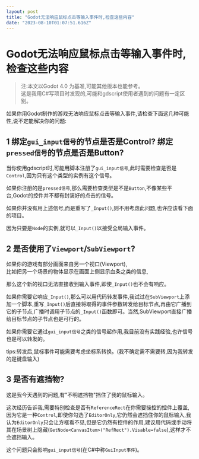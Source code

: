 ```yaml
---
layout: post
title: "Godot无法响应鼠标点击等输入事件时,检查这些内容"
date: "2023-08-10T01:07:51.616Z"
---
```

Godot无法响应鼠标点击等输入事件时,检查这些内容
==========================

> 注:本文以Godot 4.0 为基准,可能其他版本也能参考。  
> 这是我用C#写项目时发现的,可能和gdscript使用者遇到的问题有一定区别。

如果你用Godot制作的游戏无法响应鼠标点击等输入事件,请检查下面这几种可能性,说不定能解决你的问题:

1 绑定`gui_input信号`的节点是否是Control? 绑定`pressed信号`的节点是否是Button?
----------------------------------------------------------

当你使用gdscript时,可能用脚本注册了`gui_input信号`,此时需要检查是否是`Control`,因为只有这个类型的实例有这个信号。

如果你注册的是`pressed信号`,那么需要检查类型是不是`Button`,不像某些平台,Godot的控件并不都有封装好的点击的信号。

如果你并没有用上述信号,而是重写了`_Input()`,则不用考虑此问题,也许应该看下面的项目。

因为只要是`Node`的实例,就可以`_Input()`以接受全局输入事件。

2 是否使用了`Viewport`/`SubViewport`?
--------------------------------

如果你的游戏有部分画面来自另一个视口(Viewport),  
比如把另一个场景的物体显示在画面上侧显示血条之类的信息,

那么这个新的视口无法直接收到输入事件,即使`_Input()`也不会有响应。

如果你需要它响应`_Input()`,那么可以用代码转发事件,我试过在`SubViewport`上添加一个脚本,重写`_Input()`后直接将取得的事件参数转发给目标节点,再由它广播到它的子节点,广播时调用子节点的`_Input()`函数即可。当然,SubViewport直接广播给目标节点的子节点也是可行的。

如果你需要它通过`gui_input信号`之类的信号起作用,我目前没有实践经验,也许信号也是可以转发的。

tips:转发后,鼠标事件可能需要考虑坐标系转换。(我不确定需不需要转,因为我转发的是键盘输入)

3 是否有遮挡物?
---------

这是我今天遇到的问题,有"不明遮挡物"挡住了我的鼠标输入。

这次经历告诉我,需要特别检查是否有`ReferenceRect`在你需要操控的控件上覆盖,因为它是一种`Control`,即使你勾选了`EditorOnly`,它仍然会遮挡住你的鼠标输入,我认为`EditorOnly`只会让方框看不见,但是它仍然有控件的作用,建议用代码或手动将其在场景树上隐藏(`GetNode<CanvasItem>("RefRect").Visable=false`),这样才不会遮挡输入。

这个问题只会影响`gui_input信号`(在C#中称`GuiInput事件`)。